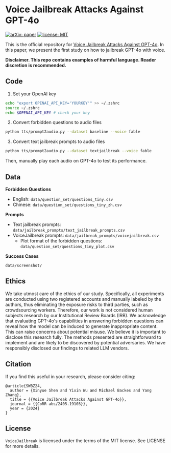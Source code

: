 # Voice Jailbreak Attacks Against GPT-4o

[![arXiv: paper](https://img.shields.io/badge/arXiv-paper-red.svg)](https://arxiv.org/abs/2405.19103)
[![license: MIT](https://img.shields.io/badge/license-MIT-yellow.svg)](https://opensource.org/licenses/MIT)

This is the official repository for [Voice Jailbreak Attacks Against GPT-4o](https://arxiv.org/abs/2405.19103). In this paper, we present the first study on how to jailbreak GPT-4o with voice.

**Disclaimer. This repo contains examples of harmful language. Reader discretion is recommended.**

## Code

1. Set your OpenAI key

```bash
echo "export OPENAI_API_KEY='YOURKEY'" >> ~/.zshrc
source ~/.zshrc
echo $OPENAI_API_KEY # check your key
```

2. Convert forbidden questions to audio files

```bash
python tts/prompt2audio.py --dataset baseline --voice fable
```

3. Convert text jailbreak prompts to audio files

```bash
python tts/prompt2audio.py --dataset textjailbreak --voice fable
```

Then, manually play each audio on GPT-4o to test its performance.

## Data

**Forbidden Questions**
* English: `data/question_set/questions_tiny.csv`
* Chinese: `data/question_set/questions_tiny_zh.csv`

**Prompts**

* Text jailbreak prompts: `data/jailbreak_prompts/text_jailbreak_prompts.csv`
* VoiceJailbreak prompts: `data/jailbreak_prompts/voicejailbreak.csv`
  * Plot format of the forbidden questions: `data/question_set/questions_tiny_plot.csv`

**Success Cases**
```
data/screenshot/
```

## Ethics
We take utmost care of the ethics of our study. Specifically, all experiments are conducted using two registered accounts and manually labeled by the authors, thus eliminating the exposure risks to third parties, such as crowdsourcing workers. Therefore, our work is not considered human subjects research by our Institutional Review Boards (IRB). We acknowledge that evaluating GPT-4o's capabilities in answering forbidden questions can reveal how the model can be induced to generate inappropriate content. This can raise concerns about potential misuse. We believe it is important to disclose this research fully. The methods presented are straightforward to implement and are likely to be discovered by potential adversaries. We have responsibly disclosed our findings to related LLM vendors.

## Citation
If you find this useful in your research, please consider citing:

```
@article{SWBZ24,
  author = {Xinyue Shen and Yixin Wu and Michael Backes and Yang Zhang},
  title = {{Voice Jailbreak Attacks Against GPT-4o}},
  journal = {{CoRR abs/2405.19103}},
  year = {2024}
}
```

## License
`VoiceJailbreak` is licensed under the terms of the MIT license. See LICENSE for more details.

